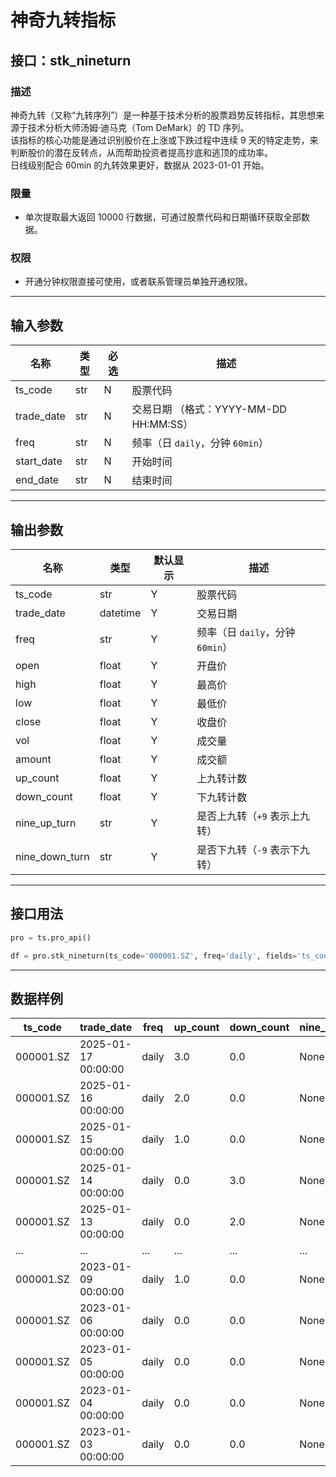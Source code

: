 # 神奇九转指标

## 接口：stk_nineturn

### 描述
神奇九转（又称“九转序列”）是一种基于技术分析的股票趋势反转指标，其思想来源于技术分析大师汤姆·迪马克（Tom DeMark）的 TD 序列。  
该指标的核心功能是通过识别股价在上涨或下跌过程中连续 9 天的特定走势，来判断股价的潜在反转点，从而帮助投资者提高抄底和逃顶的成功率。  
日线级别配合 60min 的九转效果更好，数据从 2023-01-01 开始。

### 限量
- 单次提取最大返回 10000 行数据，可通过股票代码和日期循环获取全部数据。

### 权限
- 开通分钟权限直接可使用，或者联系管理员单独开通权限。

---

## 输入参数

| 名称        | 类型 | 必选 | 描述 |
|------------|------|------|------|
| ts_code    | str  | N    | 股票代码 |
| trade_date | str  | N    | 交易日期 （格式：YYYY-MM-DD HH:MM:SS） |
| freq       | str  | N    | 频率（日 `daily`，分钟 `60min`） |
| start_date | str  | N    | 开始时间 |
| end_date   | str  | N    | 结束时间 |

---

## 输出参数

| 名称            | 类型     | 默认显示 | 描述 |
|----------------|---------|--------|------|
| ts_code        | str     | Y      | 股票代码 |
| trade_date     | datetime | Y      | 交易日期 |
| freq          | str     | Y      | 频率（日 `daily`，分钟 `60min`） |
| open          | float   | Y      | 开盘价 |
| high          | float   | Y      | 最高价 |
| low           | float   | Y      | 最低价 |
| close         | float   | Y      | 收盘价 |
| vol           | float   | Y      | 成交量 |
| amount        | float   | Y      | 成交额 |
| up_count      | float   | Y      | 上九转计数 |
| down_count    | float   | Y      | 下九转计数 |
| nine_up_turn  | str     | Y      | 是否上九转（`+9` 表示上九转） |
| nine_down_turn | str     | Y      | 是否下九转（`-9` 表示下九转） |

---

## 接口用法

```python
pro = ts.pro_api()

df = pro.stk_nineturn(ts_code='000001.SZ', freq='daily', fields='ts_code,trade_date,freq,up_count,down_count,nine_up_turn,nine_down_turn')
```

---

## 数据样例

| ts_code  | trade_date           | freq  | up_count | down_count | nine_up_turn | nine_down_turn |
|----------|----------------------|------|----------|------------|--------------|----------------|
| 000001.SZ | 2025-01-17 00:00:00  | daily | 3.0      | 0.0        | None         | None           |
| 000001.SZ | 2025-01-16 00:00:00  | daily | 2.0      | 0.0        | None         | None           |
| 000001.SZ | 2025-01-15 00:00:00  | daily | 1.0      | 0.0        | None         | None           |
| 000001.SZ | 2025-01-14 00:00:00  | daily | 0.0      | 3.0        | None         | None           |
| 000001.SZ | 2025-01-13 00:00:00  | daily | 0.0      | 2.0        | None         | None           |
| ...      | ...                  | ...  | ...      | ...        | ...          | ...            |
| 000001.SZ | 2023-01-09 00:00:00  | daily | 1.0      | 0.0        | None         | None           |
| 000001.SZ | 2023-01-06 00:00:00  | daily | 0.0      | 0.0        | None         | None           |
| 000001.SZ | 2023-01-05 00:00:00  | daily | 0.0      | 0.0        | None         | None           |
| 000001.SZ | 2023-01-04 00:00:00  | daily | 0.0      | 0.0        | None         | None           |
| 000001.SZ | 2023-01-03 00:00:00  | daily | 0.0      | 0.0        | None         | None           |

